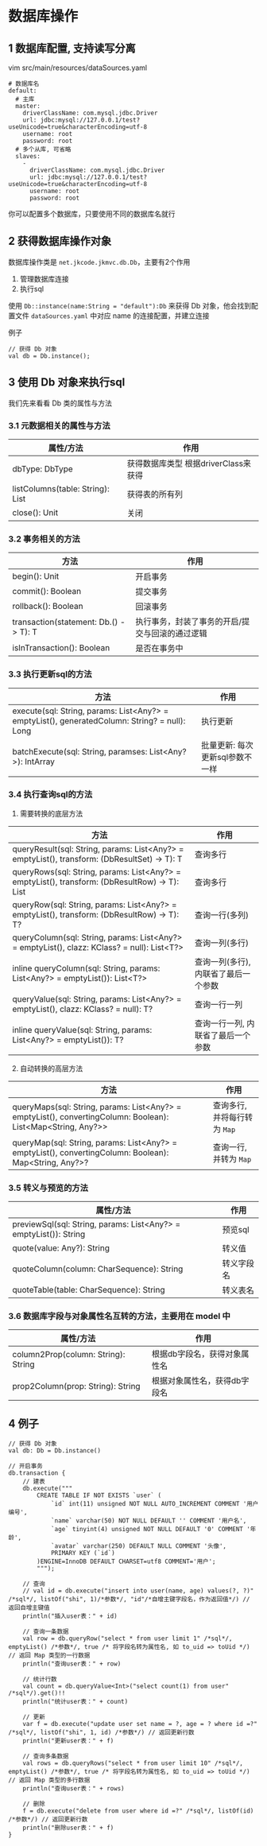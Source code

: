 # 数据库操作

## 1 数据库配置, 支持读写分离

vim src/main/resources/dataSources.yaml

```
# 数据库名
default:
  # 主库
  master:
    driverClassName: com.mysql.jdbc.Driver
    url: jdbc:mysql://127.0.0.1/test?useUnicode=true&characterEncoding=utf-8
    username: root
    password: root
  # 多个从库, 可省略
  slaves:
    -
      driverClassName: com.mysql.jdbc.Driver
      url: jdbc:mysql://127.0.0.1/test?useUnicode=true&characterEncoding=utf-8
      username: root
      password: root
```

你可以配置多个数据库，只要使用不同的数据库名就行


## 2 获得数据库操作对象

数据库操作类是 `net.jkcode.jkmvc.db.Db`，主要有2个作用
1. 管理数据库连接
2. 执行sql

使用 `Db::instance(name:String = "default"):Db` 来获得 Db 对象，他会找到配置文件 `dataSources.yaml` 中对应 name 的连接配置，并建立连接

例子

```
// 获得 Db 对象
val db = Db.instance();
```

## 3 使用 Db 对象来执行sql

我们先来看看 Db 类的属性与方法

### 3.1 元数据相关的属性与方法

属性/方法 | 作用
--- | ---
dbType: DbType | 获得数据库类型 根据driverClass来获得
listColumns(table: String): List<String> | 获得表的所有列
close(): Unit | 关闭

### 3.2 事务相关的方法

方法 | 作用
--- | ---
begin(): Unit | 开启事务
commit(): Boolean | 提交事务
rollback(): Boolean | 回滚事务
transaction(statement: Db.() -> T): T | 执行事务，封装了事务的开启/提交与回滚的通过逻辑
isInTransaction(): Boolean | 是否在事务中

### 3.3 执行更新sql的方法

方法 | 作用
--- | ---
execute(sql: String, params: List<Any?> = emptyList(), generatedColumn: String? = null): Long | 执行更新
batchExecute(sql: String, paramses: List<Any?>): IntArray | 批量更新: 每次更新sql参数不一样

### 3.4 执行查询sql的方法

1. 需要转换的底层方法

方法 | 作用
--- | ---
queryResult(sql: String, params: List<Any?> = emptyList(), transform: (DbResultSet) -> T): T | 查询多行
queryRows(sql: String, params: List<Any?> = emptyList(), transform: (DbResultRow) -> T): List<T> | 查询多行
queryRow(sql: String, params: List<Any?> = emptyList(), transform: (DbResultRow) -> T): T? | 查询一行(多列)
queryColumn(sql: String, params: List<Any?> = emptyList(), clazz: KClass<T>? = null): List<T?> | 查询一列(多行)
inline queryColumn(sql: String, params: List<Any?> = emptyList()): List<T?> | 查询一列(多行), 内联省了最后一个参数
queryValue(sql: String, params: List<Any?> = emptyList(), clazz: KClass<T>? = null): T? | 查询一行一列
inline queryValue(sql: String, params: List<Any?> = emptyList()): T? | 查询一行一列, 内联省了最后一个参数

2. 自动转换的高层方法

方法 | 作用
--- | ---
queryMaps(sql: String, params: List<Any?> = emptyList(), convertingColumn: Boolean): List<Map<String, Any?>> | 查询多行, 并将每行转为 `Map`
queryMap(sql: String, params: List<Any?> = emptyList(), convertingColumn: Boolean): Map<String, Any?>? | 查询一行, 并转为 `Map`

### 3.5 转义与预览的方法

属性/方法 | 作用
--- | ---
previewSql(sql: String, params: List<Any?> = emptyList()): String | 预览sql
quote(value: Any?): String | 转义值
quoteColumn(column: CharSequence): String | 转义字段名
quoteTable(table: CharSequence): String | 转义表名

### 3.6 数据库字段与对象属性名互转的方法，主要用在 model 中

属性/方法 | 作用
--- | ---
column2Prop(column: String): String | 根据db字段名，获得对象属性名
prop2Column(prop: String): String | 根据对象属性名，获得db字段名

## 4 例子

```
// 获得 Db 对象
val db: Db = Db.instance()

// 开启事务
db.transaction {
    // 建表
    db.execute("""
        CREATE TABLE IF NOT EXISTS `user` (
            `id` int(11) unsigned NOT NULL AUTO_INCREMENT COMMENT '用户编号',
            `name` varchar(50) NOT NULL DEFAULT '' COMMENT '用户名',
            `age` tinyint(4) unsigned NOT NULL DEFAULT '0' COMMENT '年龄',
            `avatar` varchar(250) DEFAULT NULL COMMENT '头像',
            PRIMARY KEY (`id`)
        )ENGINE=InnoDB DEFAULT CHARSET=utf8 COMMENT='用户';
        """);

    // 查询
    // val id = db.execute("insert into user(name, age) values(?, ?)" /*sql*/, listOf("shi", 1)/*参数*/, "id"/*自增主键字段名，作为返回值*/) // 返回自增主键值
    println("插入user表：" + id)

    // 查询一条数据
    val row = db.queryRow("select * from user limit 1" /*sql*/, emptyList() /*参数*/, true /* 将字段名转为属性名, 如 to_uid => toUid */) // 返回 Map 类型的一行数据
    println("查询user表：" + row)

    // 统计行数
    val count = db.queryValue<Int>("select count(1) from user" /*sql*/).get()!!
    println("统计user表：" + count)

    // 更新
    var f = db.execute("update user set name = ?, age = ? where id =?" /*sql*/, listOf("shi", 1, id) /*参数*/) // 返回更新行数
    println("更新user表：" + f)

    // 查询多条数据
    val rows = db.queryRows("select * from user limit 10" /*sql*/, emptyList() /*参数*/, true /* 将字段名转为属性名, 如 to_uid => toUid */) // 返回 Map 类型的多行数据
    println("查询user表：" + rows)

    // 删除 
    f = db.execute("delete from user where id =?" /*sql*/, listOf(id) /*参数*/) // 返回更新行数
    println("删除user表：" + f)
}
```